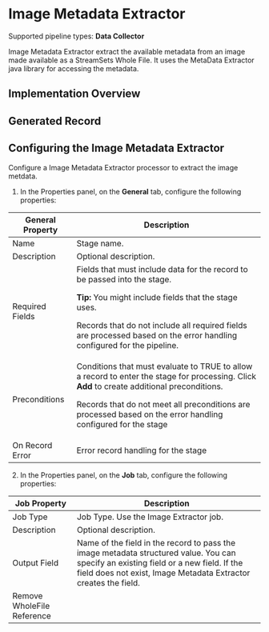 # Image Metadata Extractor

Supported pipeline types: **Data Collector**

Image Metadata Extractor extract the available metadata from an image made available as a StreamSets Whole File. It uses the MetaData Extractor java library for accessing the metadata.


## Implementation Overview

## Generated Record

## Configuring the Image Metadata Extractor

Configure a Image Metadata Extractor processor to extract the image metdata.

1. In the Properties panel, on the **General** tab, configure the following properties:

General Property | Description
------------- | -------------
Name  | Stage name.
Description  | Optional description.
Required Fields | Fields that must include data for the record to be passed into the stage.<p/>**Tip:** You might include fields that the stage uses.<p/>Records that do not include all required fields are processed based on the error handling configured for the pipeline.
Preconditions  | Conditions that must evaluate to TRUE to allow a record to enter the stage for processing. Click **Add** to create additional preconditions.<p/>Records that do not meet all preconditions are processed based on the error handling configured for the stage
On Record Error  | Error record handling for the stage

2. In the Properties panel, on the **Job** tab, configure the following properties:

Job Property | Description
------------- | -------------
Job Type  | Job Type. Use the Image Extractor job.
Description  | Optional description.
Output Field  | Name of the field in the record to pass the image metadata structured value. You can specify an existing field or a new field. If the field does not exist, Image Metadata Extractor creates the field.
Remove WholeFile Reference | 